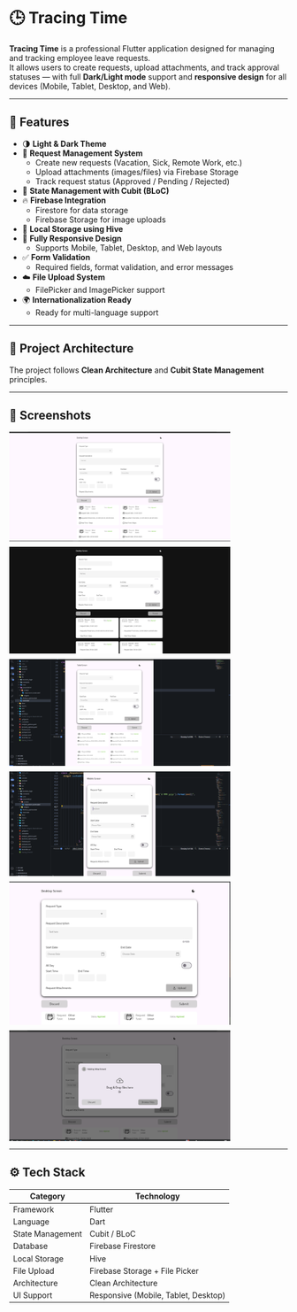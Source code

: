 
  # 🕒 Tracing Time

**Tracing Time** is a professional Flutter application designed for managing and tracking employee leave requests.  
It allows users to create requests, upload attachments, and track approval statuses — with full **Dark/Light mode** support and **responsive design** for all devices (Mobile, Tablet, Desktop, and Web).

---

## 🚀 Features

- 🌗 **Light & Dark Theme**
- 💼 **Request Management System**
  - Create new requests (Vacation, Sick, Remote Work, etc.)
  - Upload attachments (images/files) via Firebase Storage
  - Track request status (Approved / Pending / Rejected)
- 🧠 **State Management with Cubit (BLoC)**
- 🔥 **Firebase Integration**
  - Firestore for data storage
  - Firebase Storage for image uploads
- 💾 **Local Storage using Hive**
- 📱 **Fully Responsive Design**
  - Supports Mobile, Tablet, Desktop, and Web layouts
- ✅ **Form Validation**
  - Required fields, format validation, and error messages
- ☁️ **File Upload System**
  - FilePicker and ImagePicker support
- 🌍 **Internationalization Ready**
  - Ready for multi-language support

---

## 🧩 Project Architecture

The project follows **Clean Architecture** and **Cubit State Management** principles.


--- 

## 🧩 Screenshots

   <div style="display: flex; flex-wrap: wrap; gap: 10px;">
  <img src="assets/screenshots/one.png" width="400" alt="Home Page">
  <img src="assets/screenshots/two.png" width="400" alt="Bouquet Page">
  <img src="assets/screenshots/three.png" width="400" alt="Room Page">
  <img src="assets/screenshots/five.png" width="400" alt="Room Page">
  <img src="assets/screenshots/six.png" width="400" alt="Room Page">
  <img src="assets/screenshots/seven.png" width="400" alt="Room Page">
  </div>


---

  ## ⚙️ Tech Stack

  | Category | Technology |
  |-----------|-------------|
  | Framework | Flutter |
  | Language | Dart |
  | State Management | Cubit / BLoC |
  | Database | Firebase Firestore |
  | Local Storage | Hive |
  | File Upload | Firebase Storage + File Picker |
  | Architecture | Clean Architecture |
  | UI Support | Responsive (Mobile, Tablet, Desktop) |
  




